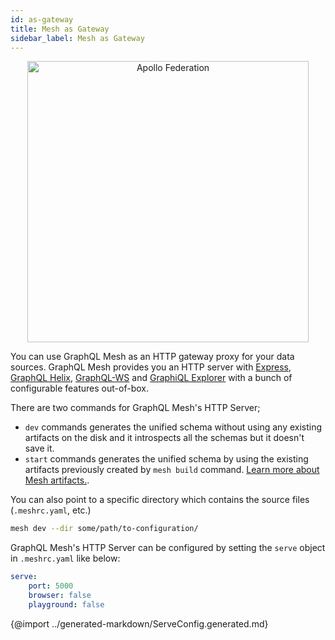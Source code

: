 ```yaml
---
id: as-gateway
title: Mesh as Gateway
sidebar_label: Mesh as Gateway
---
```


<p align="center">
  <img src="/img/as-gateway.png" width="450" alt="Apollo Federation" />
  <br/>
</p>

You can use GraphQL Mesh as an HTTP gateway proxy for your data sources. GraphQL Mesh provides you an HTTP server with [Express](https://expressjs.com/), [GraphQL Helix](https://github.com/contrawork/graphql-helix), [GraphQL-WS](https://github.com/enisdenjo/graphql-ws#readme) and [GraphiQL Explorer](https://github.com/OneGraph/graphiql-explorer) with a bunch of configurable features out-of-box.

There are two commands for GraphQL Mesh's HTTP Server;

- `dev` commands generates the unified schema without using any existing artifacts on the disk and it introspects all the schemas but it doesn't save it.
- `start` commands generates the unified schema by using the existing artifacts previously created by `mesh build` command. [Learn more about Mesh artifacts.](/docs/recipes/build-mesh-artifacts).

You can also point to a specific directory which contains the source files (`.meshrc.yaml`, etc.)

```bash
mesh dev --dir some/path/to-configuration/
```

GraphQL Mesh's HTTP Server can be configured by setting the `serve` object in `.meshrc.yaml` like below:

```yaml
serve:
    port: 5000
    browser: false
    playground: false
```

{@import ../generated-markdown/ServeConfig.generated.md}

